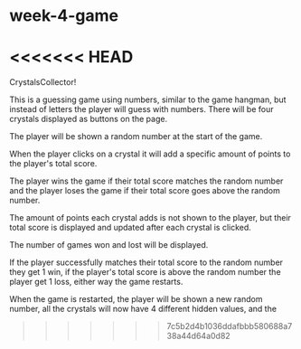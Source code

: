 # week-4-game
<<<<<<< HEAD
=======

CrystalsCollector!

This is a guessing game using numbers, similar to the game hangman, but instead of letters the player will guess with numbers. There will be four crystals displayed as buttons on the page.

The player will be shown a random number at the start of the game.

When the player clicks on a crystal it will add a specific amount of points to the player's total score.

The player wins the game if their total score matches the random number and the player loses the game if their total score goes above the random number.

The amount of points each crystal adds is not shown to the player, but their total score is displayed and updated after each crystal is clicked.

The number of games won and lost will be displayed.

If the player successfully matches their total score to the random number they get 1 win, if the player's total score is above the random number the player get 1 loss, either way the game restarts.

When the game is restarted, the player will be shown a new random number, all the crystals will now have 4 different hidden values, and the
>>>>>>> 7c5b2d4b1036ddafbbb580688a738a44d64a0d82
